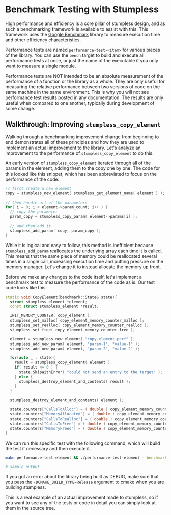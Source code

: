 # Benchmark Testing with Stumpless

High performance and efficiency is a core pillar of stumpless design, and as
such a benchmarking framework is available to assist with this. This framework
uses the [Google Benchmark](https://github.com/google/benchmark) library to
measure execution time and other efficiency characteristics.

Performance tests are named `performance-test-<item>` for various pieces of the
library. You can use the `bench` target to build and execute all performance
tests at once, or just the name of the executable if you only want to measure
a single module.

Performance tests are NOT intended to be an absolute measurement of the
performance of a function or the library as a whole. They are only useful for
measuring the relative performance between two versions of code on the same
machine in the same environment. This is why you will not see performance
test results posted in any documentation. The results are only useful when
compared to one another, typically during development of some change.

## Walkthrough: Improving `stumpless_copy_element`

Walking through a benchmarking improvement change from beginning to end
demonstrates all of these principles and how they are used to implement an
actual improvement to the library. Let's analyze an improvement to the
performance of `stumpless_copy_element` to do this.

An early version of `stumpless_copy_element` iterated through all of the
params in the element, adding them to the copy one by one. The code for this
looked like this snippet, which has been abbreviated to focus on the performance
of the code:

```c
// first create a new element
copy = stumpless_new_element( stumpless_get_element_name( element ) );

// then handle all of the parameters
for( i = 0; i < element->param_count; i++ ) {
  // copy the parameter
  param_copy = stumpless_copy_param( element->params[i] );

  // and then add it
  stumpless_add_param( copy, param_copy );
}
```

While it is logical and easy to follow, this method is inefficient because
`stumpless_add_param` reallocates the underlying array each time it is called.
This means that the same piece of memory could be reallocated several times in
a single call, increasing execution time and putting pressure on the memory
manager. Let's change it to instead allocate the memory up front.

Before we make any changes to the code itself, let's implement a benchmark test
to measure the performance of the code as is. Our test code looks like this:

```cpp
static void CopyElement(benchmark::State& state){
  struct stumpless_element *element;
  const struct stumpless_element *result;

  INIT_MEMORY_COUNTER( copy_element );
  stumpless_set_malloc( copy_element_memory_counter_malloc );
  stumpless_set_realloc( copy_element_memory_counter_realloc );
  stumpless_set_free( copy_element_memory_counter_free );

  element = stumpless_new_element( "copy-element-perf" );
  stumpless_add_new_param( element, "param-1", "value-1" );
  stumpless_add_new_param( element, "param-2", "value-2" );

  for(auto _ : state){
    result = stumpless_copy_element( element );
    if( result <= 0 ) {
      state.SkipWithError( "could not send an entry to the target" );
    } else {
      stumpless_destroy_element_and_contents( result );
    }
  }

  stumpless_destroy_element_and_contents( element );

  state.counters["CallsToAlloc"] = ( double ) copy_element_memory_counter.malloc_count;
  state.counters["MemoryAllocated"] = ( double ) copy_element_memory_counter.alloc_total;
  state.counters["CallsToRealloc"] = ( double ) copy_element_memory_counter.realloc_count;
  state.counters["CallsToFree"] = ( double ) copy_element_memory_counter.free_count;
  state.counters["MemoryFreed"] = ( double ) copy_element_memory_counter.free_total;
}
``` 

We can run this specific test with the following command, which will build the
test if necessary and then execute it.

```sh
make performance-test-element && ./performance-test-element --benchmark_filter=CopyElement

# sample output

```

If you got an error about the library being built as DEBUG, make sure that you
pass the `-DCMAKE_BUILD_TYPE=Release` argument to cmake when you are building
stumpless.

This is a real example of an actual improvement made to stumpless, so if you
want to see any of the tests or code in detail you can simply look at them in
the source tree.
